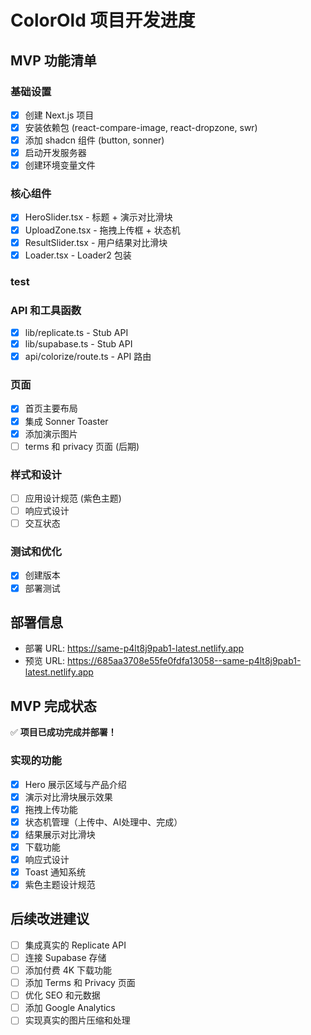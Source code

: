 # ColorOld 项目开发进度

## MVP 功能清单

### 基础设置
- [x] 创建 Next.js 项目
- [x] 安装依赖包 (react-compare-image, react-dropzone, swr)
- [x] 添加 shadcn 组件 (button, sonner)
- [x] 启动开发服务器
- [x] 创建环境变量文件

### 核心组件
- [x] HeroSlider.tsx - 标题 + 演示对比滑块
- [x] UploadZone.tsx - 拖拽上传框 + 状态机
- [x] ResultSlider.tsx - 用户结果对比滑块
- [x] Loader.tsx - Loader2 包装
### test
### API 和工具函数
- [x] lib/replicate.ts - Stub API
- [x] lib/supabase.ts - Stub API
- [x] api/colorize/route.ts - API 路由

### 页面
- [x] 首页主要布局
- [x] 集成 Sonner Toaster
- [x] 添加演示图片
- [ ] terms 和 privacy 页面 (后期)

### 样式和设计
- [ ] 应用设计规范 (紫色主题)
- [ ] 响应式设计
- [ ] 交互状态

### 测试和优化
- [x] 创建版本
- [x] 部署测试

## 部署信息
- 部署 URL: https://same-p4lt8j9pab1-latest.netlify.app
- 预览 URL: https://685aa3708e55fe0fdfa13058--same-p4lt8j9pab1-latest.netlify.app

## MVP 完成状态
✅ **项目已成功完成并部署！**

### 实现的功能
- [x] Hero 展示区域与产品介绍
- [x] 演示对比滑块展示效果
- [x] 拖拽上传功能
- [x] 状态机管理（上传中、AI处理中、完成）
- [x] 结果展示对比滑块
- [x] 下载功能
- [x] 响应式设计
- [x] Toast 通知系统
- [x] 紫色主题设计规范

## 后续改进建议
- [ ] 集成真实的 Replicate API
- [ ] 连接 Supabase 存储
- [ ] 添加付费 4K 下载功能
- [ ] 添加 Terms 和 Privacy 页面
- [ ] 优化 SEO 和元数据
- [ ] 添加 Google Analytics
- [ ] 实现真实的图片压缩和处理
